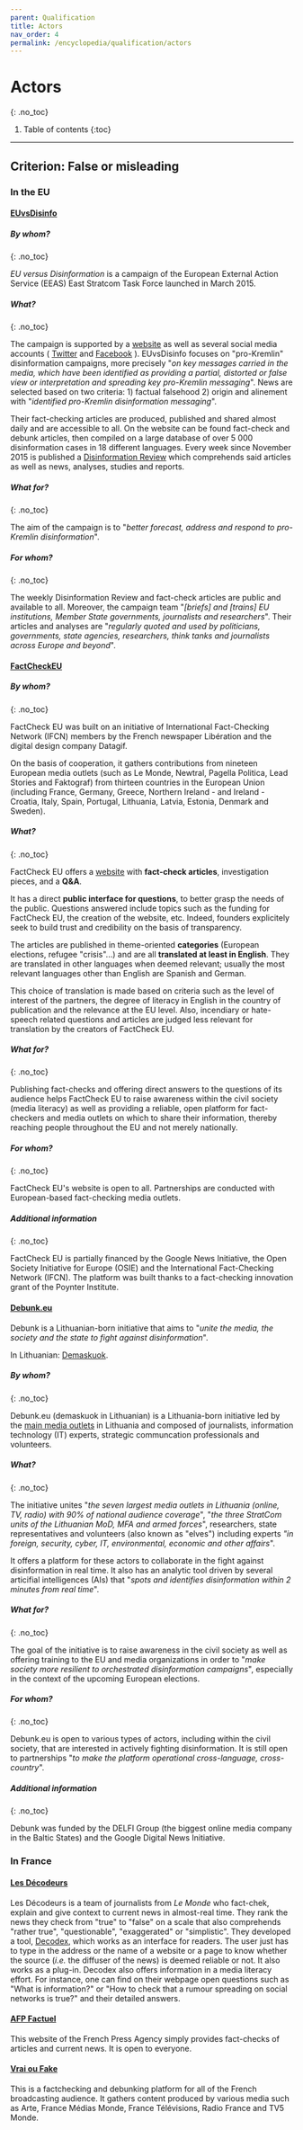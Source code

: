 ```yaml
---
parent: Qualification
title: Actors
nav_order: 4
permalink: /encyclopedia/qualification/actors
---
```


# Actors
{: .no_toc}

1. Table of contents
{:toc}

- - -

## Criterion: False or misleading

### In the EU

#### [EUvsDisinfo](https://euvsdisinfo.eu/)

##### By whom?
{: .no_toc}

_EU versus Disinformation_ is a campaign of the European External Action Service (EEAS) East Stratcom Task Force launched in March 2015.

##### What?
{: .no_toc}

The campaign is supported by a [website](https://euvsdisinfo.eu/news/) as well as several social media accounts ( [Twitter](https://twitter.com/euvsdisinfo) and [Facebook](https://www.facebook.com/EUvsDisinfo/) ).
EUvsDisinfo focuses on "pro-Kremlin" disinformation campaigns, more precisely "_on key messages carried in the media, which have been identified as providing a partial, distorted or false view or interpretation and spreading key pro-Kremlin messaging_". News are selected based on two criteria: 1) factual falsehood 2) origin and alinement with "_identified pro-Kremlin disinformation messaging_".

Their fact-checking articles are produced, published and shared almost daily and are accessible to all. On the website can be found fact-check and debunk articles, then compiled on a large database of over 5 000 disinformation cases in 18 different languages. Every week since November 2015 is published a [Disinformation Review](https://euvsdisinfo.eu/disinfo-review/) which comprehends said articles as well as news, analyses, studies and reports.

##### What for?
{: .no_toc}

The aim of the campaign is to "_better forecast, address and respond to pro-Kremlin disinformation_".

##### For whom?
{: .no_toc}

The weekly Disinformation Review and fact-check articles are public and available to all. Moreover, the campaign team "_[briefs] and [trains] EU institutions, Member State governments, journalists and researchers_". Their articles and analyses are "_regularly quoted and used by politicians, governments, state agencies, researchers, think tanks and journalists across Europe and beyond_".

#### [FactCheckEU](https://factcheckeu.info/fr/)

##### By whom?
{: .no_toc}

FactCheck EU was built on an initiative of International Fact-Checking Network (IFCN) members by the French newspaper Libération and the digital design company Datagif.

On the basis of cooperation, it gathers contributions from nineteen European media outlets (such as Le Monde, Newtral, Pagella Politica, Lead Stories and Faktograf) from thirteen countries in the European Union (including France, Germany, Greece, Northern Ireland - and Ireland - Croatia, Italy, Spain, Portugal, Lithuania, Latvia, Estonia, Denmark and Sweden).

##### What?
{: .no_toc}

FactCheck EU offers a [website](https://t.co/Den4RgBOus) with **fact-check articles**, investigation pieces, and a **Q&A**.

It has a direct **public interface for questions**, to better grasp the needs of the public. Questions answered include topics such as the funding for FactCheck EU, the creation of the website, etc. Indeed, founders explicitely seek to build trust and credibility on the basis of transparency.

The articles are published in theme-oriented **categories** (European elections, refugee "crisis"...) and are all **translated at least in English**. They are translated in other languages when deemed relevant; usually the most relevant languages other than English are Spanish and German.

This choice of translation is made based on criteria such as the level of interest of the partners, the degree of literacy in English in the country of publication and the relevance at the EU level. Also, incendiary  or hate-speech related questions and articles are judged less relevant for translation by the creators of FactCheck EU.

##### What for?
{: .no_toc}

Publishing fact-checks and offering direct answers to the questions of its audience helps FactCheck EU to raise awareness within the civil society (media literacy) as well as providing a reliable, open platform for fact-checkers and media outlets on which to share their information, thereby reaching people throughout the EU and not merely nationally.

##### For whom?
{: .no_toc}

FactCheck EU's website is open to all. Partnerships are conducted with European-based fact-checking media outlets.

##### Additional information
{: .no_toc}

FactCheck EU is partially financed by the Google News Initiative, the Open Society Initiative for Europe (OSIE) and the International Fact-Checking Network (IFCN). The platform was built thanks to a fact-checking innovation grant of the Poynter Institute.


#### [Debunk.eu](https://debunk.eu/)

Debunk is a Lithuanian-born initiative that aims to "_unite the media, the society and the state to fight against disinformation_".

In Lithuanian: [Demaskuok](https://demaskuok.lt).

##### By whom?
{: .no_toc}

Debunk.eu (demaskuok in Lithuanian) is a Lithuania-born initiative led by the [main media outlets](https://debunk.eu/partners/) in Lithuania and composed of journalists, information technology (IT) experts, strategic communcation professionals and volunteers.

##### What?
{: .no_toc}

The initiative unites "_the seven largest media outlets in Lithuania (online, TV, radio) with 90% of national audience coverage_", "_the three StratCom units of the Lithuanian MoD, MFA and armed forces_", researchers, state representatives and volunteers (also known as "elves") including experts _"in foreign, security, cyber, IT, environmental, economic and other affairs_".

It offers a platform for these actors to collaborate in the fight against disinformation in real time. It also has an analytic tool driven by several articifial intelligences (AIs) that "_spots and identifies disinformation within 2 minutes from real time_".

##### What for?
{: .no_toc}

The goal of the initiative is to raise awareness in the civil society as well as offering training to the EU and media organizations in order to "_make society more resilient to orchestrated disinformation campaigns_", especially in the context of the upcoming European elections.

##### For whom?
{: .no_toc}

Debunk.eu is open to various types of actors, including within the civil society, that are interested in actively fighting disinformation. It is still open to partnerships "_to make the platform operational cross-language, cross-country_".

##### Additional information
{: .no_toc}

Debunk was funded by the DELFI Group (the biggest online media company in the Baltic States) and the Google Digital News Initiative.


### In France

#### [Les Décodeurs](https://www.lemonde.fr/les-decodeurs/)

Les Décodeurs is a team of journalists from _Le Monde_ who fact-chek, explain and give context to current news in almost-real time. They rank the news they check from "true" to "false" on a scale that also comprehends "rather true", "questionable", "exaggerated" or "simplistic". They developed a tool, [Decodex](https://www.lemonde.fr/verification/), which works as an interface for readers. The user just has to type in the address or the name of a website or a page to know whether the source (_i.e._ the diffuser of the news) is deemed reliable or not.  It also works as a plug-in. Decodex also offers information in a media literacy effort. For instance, one can find on their webpage open questions such as "What is information?" or "How to check that a rumour spreading on social networks is true?" and their detailed answers.

#### [AFP Factuel](https://factuel.afp.com/)

This website of the French Press Agency simply provides fact-checks of articles and current news. It is open to everyone.

#### [Vrai ou Fake](https://www.francetvinfo.fr/vrai-ou-fake/)

This is a factchecking and debunking platform for all of the French broadcasting audience. It gathers content produced by various media such as Arte, France Médias Monde, France Télévisions, Radio France and TV5 Monde.
